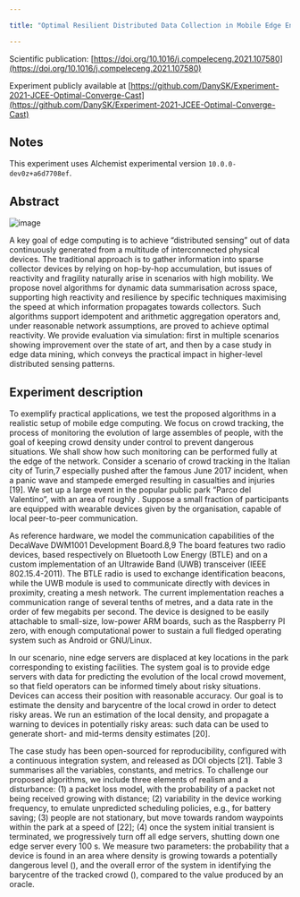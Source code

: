 ```yaml
---

title: "Optimal Resilient Distributed Data Collection in Mobile Edge Environments"

---
```


Scientific publication: [https://doi.org/10.1016/j.compeleceng.2021.107580](https://doi.org/10.1016/j.compeleceng.2021.107580)

Experiment publicly available at [https://github.com/DanySK/Experiment-2021-JCEE-Optimal-Converge-Cast](https://github.com/DanySK/Experiment-2021-JCEE-Optimal-Converge-Cast)

## Notes

This experiment uses Alchemist experimental version `10.0.0-dev0z+a6d7708ef`.

## Abstract

![image](https://user-images.githubusercontent.com/1991673/149819171-301506bf-682a-40c9-a535-2bf7ed93e8a6.png)

A key goal of edge computing is to achieve “distributed sensing” out of data continuously generated from a multitude of interconnected physical devices.
The traditional approach is to gather information into sparse collector devices by relying on hop-by-hop accumulation, but issues of reactivity and fragility naturally arise in scenarios with high mobility.
We propose novel algorithms for dynamic data summarisation across space, supporting high reactivity and resilience by specific techniques maximising the speed at which information propagates towards collectors.
Such algorithms support idempotent and arithmetic aggregation operators and, under reasonable network assumptions, are proved to achieve optimal reactivity.
We provide evaluation via simulation: first in multiple scenarios showing improvement over the state of art, and then by a case study in edge data mining, which conveys the practical impact in higher-level distributed sensing patterns.

## Experiment description

To exemplify practical applications, we test the proposed algorithms in a realistic setup of mobile edge computing.
We focus on crowd tracking, the process of monitoring the evolution of large assembles of people, with the goal of keeping crowd density under control to prevent dangerous situations.
We shall show how such monitoring can be performed fully at the edge of the network. Consider a scenario of crowd tracking in the Italian city of Turin,7 especially pushed after the famous June 2017 incident, when a panic wave and stampede emerged resulting in casualties and injuries [19]. We set up a large event in the popular public park “Parco del Valentino”, with an area of roughly . Suppose a small fraction of participants are equipped with wearable devices given by the organisation, capable of local peer-to-peer communication.

As reference hardware, we model the communication capabilities of the DecaWave DWM1001 Development Board.8,9 The board features two radio devices, based respectively on Bluetooth Low Energy (BTLE) and on a custom implementation of an Ultrawide Band (UWB) transceiver (IEEE 802.15.4-2011). The BTLE radio is used to exchange identification beacons, while the UWB module is used to communicate directly with devices in proximity, creating a mesh network. The current implementation reaches a communication range of several tenths of metres, and a data rate in the order of few megabits per second. The device is designed to be easily attachable to small-size, low-power ARM boards, such as the Raspberry PI zero, with enough computational power to sustain a full fledged operating system such as Android or GNU/Linux.

In our scenario, nine edge servers are displaced at key locations in the park corresponding to existing facilities. The system goal is to provide edge servers with data for predicting the evolution of the local crowd movement, so that field operators can be informed timely about risky situations. Devices can access their position with reasonable accuracy. Our goal is to estimate the density and barycentre of the local crowd in order to detect risky areas. We run an estimation of the local density, and propagate a warning to devices in potentially risky areas: such data can be used to generate short- and mid-terms density estimates [20].

The case study has been open-sourced for reproducibility, configured with a continuous integration system, and released as DOI objects [21]. Table 3 summarises all the variables, constants, and metrics. To challenge our proposed algorithms, we include three elements of realism and a disturbance: (1) a packet loss model, with the probability of a packet not being received growing with distance;  (2) variability in the device working frequency, to emulate unpredicted scheduling policies, e.g., for battery saving;  (3) people are not stationary, but move towards random waypoints within the park at a speed of  [22];  (4) once the system initial transient is terminated, we progressively turn off all edge servers, shutting down one edge server every 100 s. We measure two parameters: the probability that a device is found in an area where density is growing towards a potentially dangerous level (), and the overall error of the system in identifying the barycentre of the tracked crowd (), compared to the value produced by an oracle.

